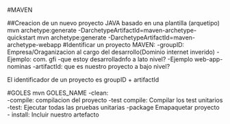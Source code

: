 #MAVEN

##Creacion de un nuevo proyecto JAVA basado en una plantilla (arquetipo)
mvn archetype:generate -DarchetypeArtifactId=maven-archetype-quickstart
mvn archetype:generate -DarchetypeArtifactId=maven-archetype-webapp
#Identificar un proyecto MAVEN:
-groupID: Empresa/Oraganizacion al cargo del desarrollo(Dominio internet inverido)
        -Ejemplo: com. gfi
    -que estoy desarrolladnfo a lato nivel?
        -Ejemplo web-app-nominas
-artifactId: que es nuestro proyecto a bajo nivel?

El identificador de un proyecto es groupID + artifactId

#GOLES
mvn GOLES_NAME
        -clean:             
        -compile:           compilacion del proyecto
        -test compile:      Compilar los test unitarios
        -test:              Ejecutar todas las pruebas unitarias
        -package            Emapaquetar proyecto
        - install:          Incluir nuestro artefacto 
        